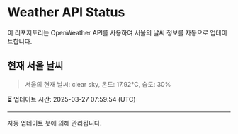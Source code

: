 
# Weather API Status

이 리포지토리는 OpenWeather API를 사용하여 서울의 날씨 정보를 자동으로 업데이트합니다.

## 현재 서울 날씨
> 서울의 현재 날씨: clear sky, 온도: 17.92°C, 습도: 30%

⏳ 업데이트 시간: 2025-03-27 07:59:54 (UTC)

---
자동 업데이트 봇에 의해 관리됩니다.
